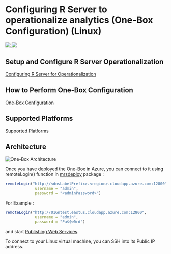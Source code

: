 # Configuring R Server to operationalize analytics (One-Box Configuration) (Linux)

<a href="https://portal.azure.com/#create/Microsoft.Template/uri/https%3A%2F%2Fraw.githubusercontent.com%2FMicrosoft%2Fmicrosoft-r%2Fmaster%2Frserver-arm-templates%2Fone-box-configuration%2Flinux%2Fazuredeploy.json" target="_blank">
    <img src="http://azuredeploy.net/deploybutton.png" />
</a>
<a href="http://armviz.io/#/?load=https%3A%2F%2Fraw.githubusercontent.com%2FMicrosoft%2Fmicrosoft-r%2Fmaster%2Frserver-arm-templates%2Fone-box-configuration%2Flinux%2Fazuredeploy.json" target="_blank">
    <img src="http://armviz.io/visualizebutton.png"/>
</a>



## Setup and Configure R Server Operationalization 
[Configuring R Server for Operationalization](https://msdn.microsoft.com/en-us/microsoft-r/operationalize/configuration-initial)


## How to Perform One-Box Configuration
[One-Box Configuration](https://msdn.microsoft.com/en-us/microsoft-r/operationalize/configuration-initial#how-to-perform-a-one-box-configuration)


## Supported Platforms
[Supported Platforms](https://msdn.microsoft.com/en-us/microsoft-r/operationalize/configuration-initial?#supported-platforms) 


## Architecture
![One-Box Architecture](https://raw.githubusercontent.com/Microsoft/microsoft-r/master/rserver-arm-templates/one-box-configuration/linux/setup-onebox.png)


Once you have deployed the One-Box in Azure, you can connect to it using remoteLogin() function in [mrsdeploy](https://msdn.microsoft.com/en-us/microsoft-r/mrsdeploy/mrsdeploy) package : 


```R
remoteLogin("http://<dnsLabelPrefix>.<region>.cloudapp.azure.com:12800",
             username = "admin",
             password = "<adminPassword>")
```


For Example : 

```R
remoteLogin("http://016ntest.eastus.cloudapp.azure.com:12800",
             username = "admin",
             password = "Pa$$w0rd")
```


and start [Publishing Web Services](https://msdn.microsoft.com/en-us/microsoft-r/operationalize/data-scientist-manage-services).


To connect to your Linux virtual machine, you can SSH into its Public IP address.